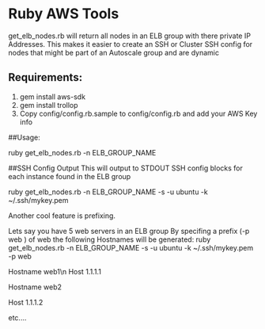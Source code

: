 # Ruby AWS Tools

get_elb_nodes.rb will return all nodes in an ELB group with there private IP Addresses.  This makes it easier to create an SSH or Cluster SSH config for nodes that might be part of an Autoscale group and are dynamic


## Requirements:
1. gem install aws-sdk
2. gem install trollop
3. Copy config/config.rb.sample to config/config.rb and add your AWS Key info

##Usage:

ruby get_elb_nodes.rb -n ELB_GROUP_NAME

##SSH Config Output
This will output to STDOUT SSH config blocks for each instance found in the ELB group

ruby get_elb_nodes.rb -n ELB_GROUP_NAME -s -u ubuntu -k ~/.ssh/mykey.pem

Another cool feature is prefixing.

Lets say you have 5 web servers in an ELB group
By specifing a prefix (-p web ) of web the following Hostnames will be generated:
ruby get_elb_nodes.rb -n ELB_GROUP_NAME -s -u ubuntu -k ~/.ssh/mykey.pem -p web

Hostname web1\n
Host 1.1.1.1

Hostname web2

Host 1.1.1.2

etc....
